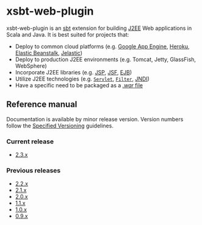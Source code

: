 # xsbt-web-plugin

xsbt-web-plugin is an [sbt](http://www.scala-sbt.org/) extension for building [J2EE](http://en.wikipedia.org/wiki/Java_Servlet) Web applications in Scala and Java.  It is best suited for projects that:

* Deploy to common cloud platforms (e.g. [Google App Engine](https://developers.google.com/appengine/), [Heroku](https://www.heroku.com/), [Elastic Beanstalk](https://console.aws.amazon.com/elasticbeanstalk/home), [Jelastic](http://jelastic.com/))
* Deploy to production J2EE environments (e.g. Tomcat, Jetty, GlassFish, WebSphere)
* Incorporate J2EE libraries (e.g. [JSP](http://en.wikipedia.org/wiki/JavaServer_Pages), [JSF](http://en.wikipedia.org/wiki/JavaServer_Faces), [EJB](http://en.wikipedia.org/wiki/Ejb))
* Utilize J2EE technologies (e.g. [`Servlet`](http://docs.oracle.com/javaee/6/api/javax/servlet/Servlet.html), [`Filter`](http://docs.oracle.com/javaee/6/api/javax/servlet/Filter.html), [JNDI](http://en.wikipedia.org/wiki/Java_Naming_and_Directory_Interface))
* Have a specific need to be packaged as a [*.war* file](https://en.wikipedia.org/wiki/WAR_%28Sun_file_format%29)

## Reference manual

Documentation is available by minor release version.  Version numbers follow the [Specified Versioning](http://earldouglas.com/articles/specver.html) guidelines.

### Current release

* [2.3.x](https://github.com/earldouglas/xsbt-web-plugin/blob/master/docs/2.3.md)

### Previous releases

* [2.2.x](https://github.com/earldouglas/xsbt-web-plugin/blob/master/docs/2.2.md)
* [2.1.x](https://github.com/earldouglas/xsbt-web-plugin/blob/master/docs/2.1.md)
* [2.0.x](https://github.com/earldouglas/xsbt-web-plugin/blob/master/docs/2.0.md)
* [1.1.x](https://github.com/earldouglas/xsbt-web-plugin/blob/master/docs/1.1.md)
* [1.0.x](https://github.com/earldouglas/xsbt-web-plugin/blob/master/docs/1.0.md)
* [0.9.x](https://github.com/earldouglas/xsbt-web-plugin/blob/master/docs/0.9.md)
